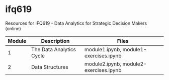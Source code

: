 # ifq619
Resources for IFQ619 - Data Analytics for Strategic Decision Makers (online)

| Module  | Description              | Files                                  |
| ------- | ------------------------ | -------------------------------------- |
| 1       | The Data Analytics Cycle | module1.ipynb, module1-exercises.ipynb |
| 2       | Data Structures          | module2.ipynb, module2-exercises.ipynb |
